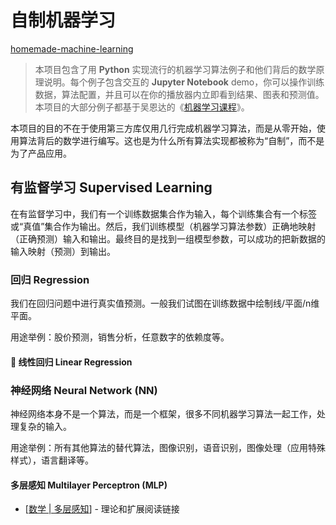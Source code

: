 # 自制机器学习
[homemade-machine-learning](https://github.com/trekhleb/homemade-machine-learning)

> 本项目包含了用 **Python** 实现流行的机器学习算法例子和他们背后的数学原理说明。每个例子包含交互的 **Jupyter Notebook** demo，你可以操作训练数据，算法配置，并且可以在你的播放器内立即看到结果、图表和预测值。本项目的大部分例子都基于吴恩达的《[机器学习课程](https://www.coursera.org/learn/machine-learning)》。

本项目的目的不在于使用第三方库仅用几行完成机器学习算法，而是从零开始，使用算法背后的数学进行编写。这也是为什么所有算法实现都被称为“自制”，而不是为了产品应用。

## 有监督学习 Supervised Learning

在有监督学习中，我们有一个训练数据集合作为输入，每个训练集合有一个标签或“真值”集合作为输出。然后，我们训练模型（机器学习算法参数）正确地映射（正确预测）输入和输出。最终目的是找到一组模型参数，可以成功的把新数据的输入映射（预测）到输出。

### 回归 Regression

我们在回归问题中进行真实值预测。一般我们试图在训练数据中绘制线/平面/n维平面。

用途举例：股价预测，销售分析，任意数字的依赖度等。

#### 🤖 线性回归 Linear Regression

### 神经网络 Neural Network (NN)

神经网络本身不是一个算法，而是一个框架，很多不同机器学习算法一起工作，处理复杂的输入。

用途举例：所有其他算法的替代算法，图像识别，语音识别，图像处理（应用特殊样式），语言翻译等。

#### 多层感知 Multilayer Perceptron (MLP)

* [[数学 | 多层感知](/homemade/neural_network/README.md)] - 理论和扩展阅读链接



